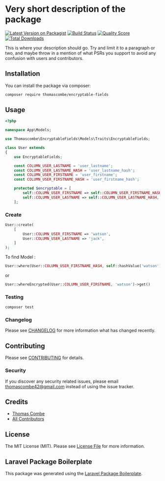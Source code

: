 # Very short description of the package

[![Latest Version on Packagist](https://img.shields.io/packagist/v/thomascombe/encryptable-fields.svg?style=flat-square)](https://packagist.org/packages/thomascombe/encryptable-fields)
[![Build Status](https://img.shields.io/travis/thomascombe/encryptable-fields/master.svg?style=flat-square)](https://travis-ci.org/thomascombe/encryptable-fields)
[![Quality Score](https://img.shields.io/scrutinizer/g/thomascombe/encryptable-fields.svg?style=flat-square)](https://scrutinizer-ci.com/g/thomascombe/encryptable-fields)
[![Total Downloads](https://img.shields.io/packagist/dt/thomascombe/encryptable-fields.svg?style=flat-square)](https://packagist.org/packages/thomascombe/encryptable-fields)

This is where your description should go. Try and limit it to a paragraph or two, and maybe throw in a mention of what PSRs you support to avoid any confusion with users and contributors.

## Installation

You can install the package via composer:

```bash
composer require thomascombe/encryptable-fields
```

## Usage

``` php
<?php

namespace App\Models;

use Thomascombe\EncryptableFields\Models\Traits\EncryptableFields;

class User extends
{
    use EncryptableFields;

    const COLUMN_USER_LASTNAME = 'user_lastname';
    const COLUMN_USER_LASTNAME_HASH = 'user_lastname_hash';
    const COLUMN_USER_FIRSTNAME = 'user_firstname';
    const COLUMN_USER_FIRSTNAME_HASH = 'user_firstname_hash';

    protected $encryptable = [
        self::COLUMN_USER_FIRSTNAME => self::COLUMN_USER_FIRSTNAME_HASH,
        self::COLUMN_USER_LASTNAME => self::COLUMN_USER_LASTNAME_HASH,
    ];
```

### Create
```php
User::create(
    [
        User::COLUMN_USER_FIRSTNAME => 'watson',
        User::COLUMN_USER_LASTNAME => 'jack',
    ]
);
```

To find Model :
```php
User::where(User::COLUMN_USER_FIRSTNAME_HASH, self::hashValue('watson');
```

or 
``` php
User::whereEncrypted(User::COLUMN_USER_FIRSTNAME, 'watson')->get()
```

### Testing

``` bash
composer test
```

### Changelog

Please see [CHANGELOG](CHANGELOG.md) for more information what has changed recently.

## Contributing

Please see [CONTRIBUTING](CONTRIBUTING.md) for details.

### Security

If you discover any security related issues, please email thomascombe42@gmail.com instead of using the issue tracker.

## Credits

- [Thomas Combe](https://github.com/thomascombe)
- [All Contributors](../../contributors)

## License

The MIT License (MIT). Please see [License File](LICENSE.md) for more information.

## Laravel Package Boilerplate

This package was generated using the [Laravel Package Boilerplate](https://laravelpackageboilerplate.com).
